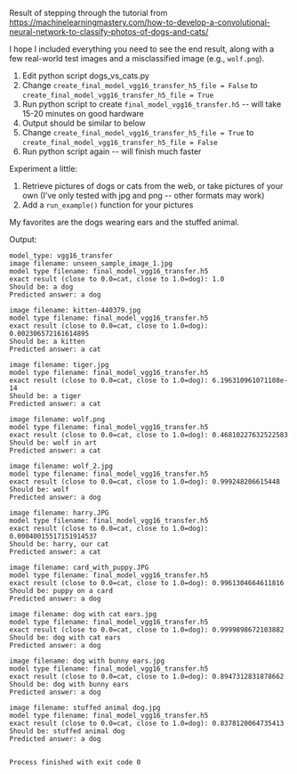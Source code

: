 
Result of stepping through the tutorial from https://machinelearningmastery.com/how-to-develop-a-convolutional-neural-network-to-classify-photos-of-dogs-and-cats/

I hope I included everything you need to see the end result, along with a few real-world test images and a misclassified image (e.g., `wolf.png`).

1. Edit python script dogs_vs_cats.py
1. Change `create_final_model_vgg16_transfer_h5_file = False` to `create_final_model_vgg16_transfer_h5_file = True`
1. Run python script to create `final_model_vgg16_transfer.h5` -- will take 15-20 minutes on good hardware
1. Output should be similar to below
1. Change `create_final_model_vgg16_transfer_h5_file = True` to `create_final_model_vgg16_transfer_h5_file = False`
1. Run python script again -- will finish much faster

Experiment a little:
1. Retrieve pictures of dogs or cats from the web, or take pictures of your own (I've only tested with jpg and png -- other formats may work)
1. Add a `run_example()` function for your pictures

My favorites are the dogs wearing ears and the stuffed animal.

Output:
```
model_type: vgg16_transfer
image filename: unseen_sample_image_1.jpg
model type filename: final_model_vgg16_transfer.h5
exact result (close to 0.0=cat, close to 1.0=dog): 1.0
Should be: a dog
Predicted answer: a dog

image filename: kitten-440379.jpg
model type filename: final_model_vgg16_transfer.h5
exact result (close to 0.0=cat, close to 1.0=dog): 0.002306572161614895
Should be: a kitten
Predicted answer: a cat

image filename: tiger.jpg
model type filename: final_model_vgg16_transfer.h5
exact result (close to 0.0=cat, close to 1.0=dog): 6.196310961071108e-14
Should be: a tiger
Predicted answer: a cat

image filename: wolf.png
model type filename: final_model_vgg16_transfer.h5
exact result (close to 0.0=cat, close to 1.0=dog): 0.46810227632522583
Should be: wolf in art
Predicted answer: a cat

image filename: wolf_2.jpg
model type filename: final_model_vgg16_transfer.h5
exact result (close to 0.0=cat, close to 1.0=dog): 0.999248206615448
Should be: wolf
Predicted answer: a dog

image filename: harry.JPG
model type filename: final_model_vgg16_transfer.h5
exact result (close to 0.0=cat, close to 1.0=dog): 0.00040015517151914537
Should be: harry, our cat
Predicted answer: a cat

image filename: card_with_puppy.JPG
model type filename: final_model_vgg16_transfer.h5
exact result (close to 0.0=cat, close to 1.0=dog): 0.9961304664611816
Should be: puppy on a card
Predicted answer: a dog

image filename: dog with cat ears.jpg
model type filename: final_model_vgg16_transfer.h5
exact result (close to 0.0=cat, close to 1.0=dog): 0.9999898672103882
Should be: dog with cat ears
Predicted answer: a dog

image filename: dog with bunny ears.jpg
model type filename: final_model_vgg16_transfer.h5
exact result (close to 0.0=cat, close to 1.0=dog): 0.8947312831878662
Should be: dog with bunny ears
Predicted answer: a dog

image filename: stuffed animal dog.jpg
model type filename: final_model_vgg16_transfer.h5
exact result (close to 0.0=cat, close to 1.0=dog): 0.8378120064735413
Should be: stuffed animal dog
Predicted answer: a dog


Process finished with exit code 0
```
